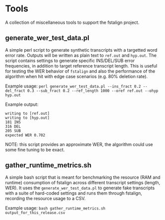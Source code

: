 # Tools
A collection of miscellaneous tools to support the fstalign project.

## generate_wer_test_data.pl
A simple perl script to generate synthetic transcripts with a targetted word error rate. Outputs will be written as plain text to `ref.out` and `hyp.out`.
The script contains settings to generate specific INS/DEL/SUB error frequencies, in addition to target reference transcript length. This is useful for testing the WER behavior of `fstalign` and also the performance of the algorithm when hit with edge case scenarios (e.g. 80% deletion rate).

Example usage:
`perl generate_wer_test_data.pl --ins_fract 0.2 --del_fract 0.3 --sub_fract 0.2 --ref_length 1000 --oref ref.out --ohyp hyp.out`

Example output:
```
writing to [ref.out]
writing to [hyp.out]
181 INS
316 DEL
205 SUB
expected WER 0.702
```

NOTE: this script provides an approximate WER, the algorithm could use some fine tuning to be exact.

## gather_runtime_metrics.sh
A simple bash script that is meant for benchmarking the resource (RAM and runtime) consumption of fstalign across different transcript settings (length, WER). It uses the `generate_wer_test_data.pl` to generate fake transcripts with a suite of hard-coded settings and runs them through fstalign, recording the resource usage to a CSV.

Example usage:
`bash gather_runtime_metrics.sh output_for_this_release.csv`
